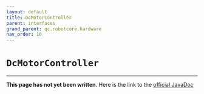 ```yaml
---
layout: default
title: DcMotorController
parent: interfaces
grand_parent: qc.robotcore.hardware
nav_order: 10
---
```

# `DcMotorController`
---
**This page has not yet been written**. Here is the link to the [official JavaDoc](https://ftctechnh.github.io/ftc_app/doc/javadoc/com/qualcomm/robotcore/hardware/DcMotorController.html)
        